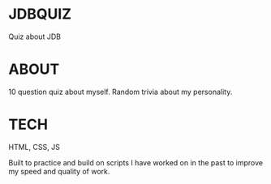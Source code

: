 # JDBQUIZ
Quiz about JDB


# ABOUT #

10 question quiz about myself. Random trivia about my personality.

# TECH #

HTML, CSS, JS

Built to practice and build on scripts I have worked on in the past to improve my speed and quality of work.
